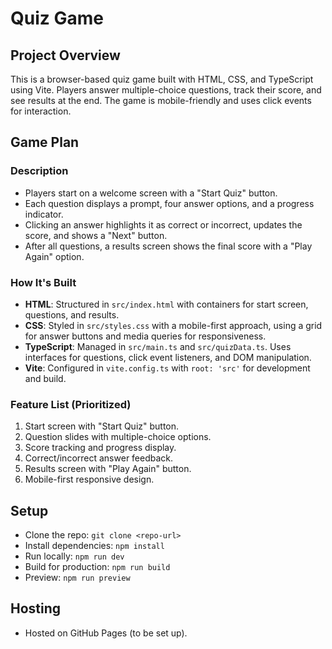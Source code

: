 # Quiz Game

## Project Overview

This is a browser-based quiz game built with HTML, CSS, and TypeScript using Vite. Players answer multiple-choice questions, track their score, and see results at the end. The game is mobile-friendly and uses click events for interaction.

## Game Plan

### Description

- Players start on a welcome screen with a "Start Quiz" button.
- Each question displays a prompt, four answer options, and a progress indicator.
- Clicking an answer highlights it as correct or incorrect, updates the score, and shows a "Next" button.
- After all questions, a results screen shows the final score with a "Play Again" option.

### How It's Built

- **HTML**: Structured in `src/index.html` with containers for start screen, questions, and results.
- **CSS**: Styled in `src/styles.css` with a mobile-first approach, using a grid for answer buttons and media queries for responsiveness.
- **TypeScript**: Managed in `src/main.ts` and `src/quizData.ts`. Uses interfaces for questions, click event listeners, and DOM manipulation.
- **Vite**: Configured in `vite.config.ts` with `root: 'src'` for development and build.

### Feature List (Prioritized)

1. Start screen with "Start Quiz" button.
2. Question slides with multiple-choice options.
3. Score tracking and progress display.
4. Correct/incorrect answer feedback.
5. Results screen with "Play Again" button.
6. Mobile-first responsive design.

## Setup

- Clone the repo: `git clone <repo-url>`
- Install dependencies: `npm install`
- Run locally: `npm run dev`
- Build for production: `npm run build`
- Preview: `npm run preview`

## Hosting

- Hosted on GitHub Pages (to be set up).
